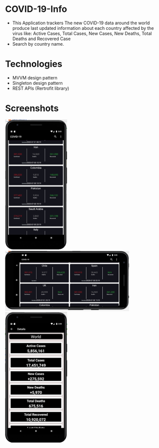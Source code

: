 # COVID-19-Info
- This Application trackers The new COVID-19 data around the world produce last updated information about each country  affected by the virus like: Active Cases, Total Cases, New     Cases, New Deaths, Total Deaths and Recovered Case
- Search by country name.


# Technologies
- MVVM design pattern
- Singleton design pattern
- REST APIs (Rertrofit library)

# Screenshots

<img src="screenshots/screen1.PNG" width = 200>

<img src="screenshots/screen2.PNG" width = 400>

<img src="screenshots/screen3.PNG" width = 200>
